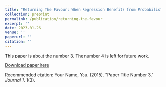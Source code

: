 ```yaml
---
title: "Returning The Favour: When Regression Benefits from Probabilistic Causal Knowledge"
collection: preprint
permalink: /publication/returning-the-favour
excerpt: ''
date: 2023-01-26
venue: ''
paperurl: ''
citation: ''
---
```

This paper is about the number 3. The number 4 is left for future work.

[Download paper here](http://academicpages.github.io/files/paper3.pdf)

Recommended citation: Your Name, You. (2015). "Paper Title Number 3." <i>Journal 1</i>. 1(3).
